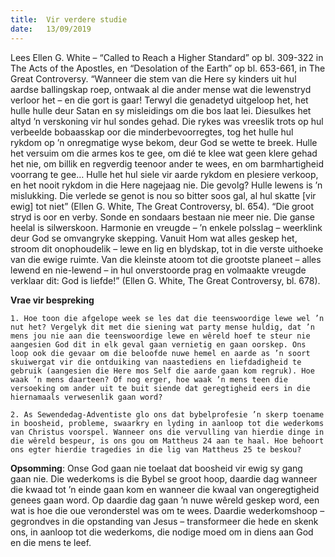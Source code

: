 ```yaml
---
title:  Vir verdere studie
date:   13/09/2019
---
```


Lees Ellen G. White – “Called to Reach a Higher Standard” op bl. 309-322 in The Acts of the Apostles, en “Desolation of the Earth” op bl. 653-661, in The Great Controversy. “Wanneer die stem van die Here sy kinders uit hul aardse ballingskap roep, ontwaak al die ander mense wat die lewenstryd verloor het – en die gort is gaar! Terwyl die genadetyd uitgeloop het, het hulle hulle deur Satan en sy misleidings om die bos laat lei. Diesulkes het altyd ’n verskoning vir hul sondes gehad. Die rykes was vreeslik trots op hul verbeelde bobaasskap oor die minderbevoorregtes, tog het hulle hul rykdom op ’n onregmatige wyse bekom, deur God se wette te breek. Hulle het versuim om die armes kos te gee, om dié te klee wat geen klere gehad het nie, om billik en regverdig teenoor ander te wees, en om barmhartigheid voorrang te gee… Hulle het hul siele vir aarde rykdom en plesiere verkoop, en het nooit rykdom in die Here nagejaag nie. Die gevolg? Hulle lewens is ’n mislukking. Die verlede se genot is nou so bitter soos gal, al hul skatte [vir ewig] tot niet” (Ellen G. White, The Great Controversy, bl. 654). “Die groot stryd is oor en verby. Sonde en sondaars bestaan nie meer nie. Die ganse heelal is silwerskoon. Harmonie en vreugde – ’n enkele polsslag – weerklink deur God se omvangryke skepping. Vanuit Hom wat alles geskep het, stroom dit onophoudelik – lewe en lig en blydskap, tot in die verste uithoeke van die ewige ruimte. Van die kleinste atoom tot die grootste planeet – alles lewend en nie-lewend – in hul onverstoorde prag en volmaakte vreugde verklaar dit: God is liefde!” (Ellen G. White, The Great Controversy, bl. 678). 

**Vrae vir bespreking** 

`1. Hoe toon die afgelope week se les dat die teenswoordige lewe wel ’n nut het? Vergelyk dit met die siening wat party mense huldig, dat ’n mens jou nie aan die teenswoordige lewe en wêreld hoef te steur nie aangesien God dit in elk geval gaan vernietig en gaan oorskep. Ons loop ook die gevaar om die beloofde nuwe hemel en aarde as ’n soort skuiwergat vir die ontduiking van naastediens en liefdadigheid te gebruik (aangesien die Here mos Self die aarde gaan kom regruk). Hoe waak ’n mens daarteen? Of nog erger, hoe waak ’n mens teen die versoeking om ander uit te buit siende dat geregtigheid eers in die hiernamaals verwesenlik gaan word?` 

`2. As Sewendedag-Adventiste glo ons dat bybelprofesie ’n skerp toename in boosheid, probleme, swaarkry en lyding in aanloop tot die wederkoms van Christus voorspel. Wanneer ons die vervulling van hierdie dinge in die wêreld bespeur, is ons gou om Mattheus 24 aan te haal. Hoe behoort ons egter hierdie tragedies in die lig van Mattheus 25 te beskou?` 

**Opsomming**: Onse God gaan nie toelaat dat boosheid vir ewig sy gang gaan nie. Die wederkoms is die Bybel se groot hoop, daardie dag wanneer die kwaad tot ’n einde gaan kom en wanneer die kwaal van ongeregtigheid genees gaan word. Op daardie dag gaan ’n nuwe wêreld geskep word, een wat is hoe die oue veronderstel was om te wees. Daardie wederkomshoop – gegrondves in die opstanding van Jesus – transformeer die hede en skenk ons, in aanloop tot die wederkoms, die nodige moed om in diens aan God en die mens te leef.